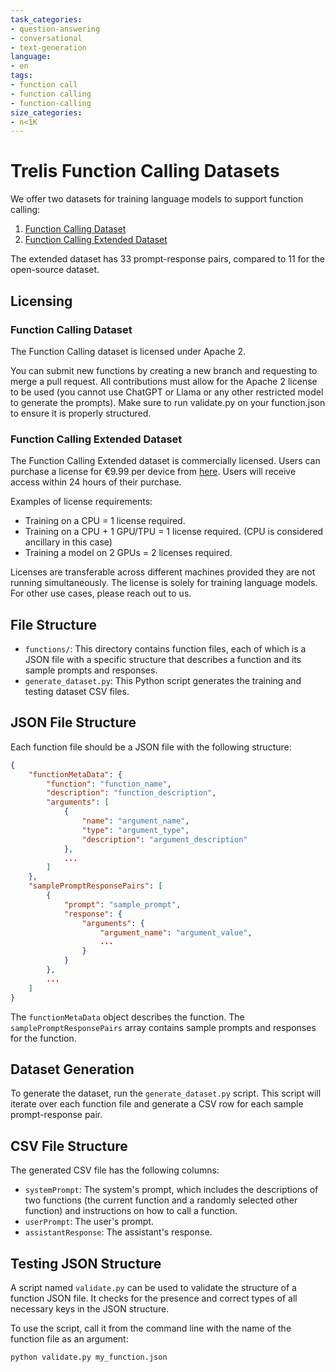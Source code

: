 ```yaml
---
task_categories:
- question-answering
- conversational
- text-generation
language:
- en
tags:
- function call
- function calling
- function-calling
size_categories:
- n<1K
---
```

# Trelis Function Calling Datasets

We offer two datasets for training language models to support function calling:

1. [Function Calling Dataset](https://huggingface.co/datasets/Trelis/function_calling)
2. [Function Calling Extended Dataset](https://huggingface.co/datasets/Trelis/function_calling_extended)

The extended dataset has 33 prompt-response pairs, compared to 11 for the open-source dataset.

## Licensing

### Function Calling Dataset

The Function Calling dataset is licensed under Apache 2.

You can submit new functions by creating a new branch and requesting to merge a pull request. All contributions must allow for the Apache 2 license to be used (you cannot use ChatGPT or Llama or any other restricted model to generate the prompts). Make sure to run validate.py on your function.json to ensure it is properly structured.

### Function Calling Extended Dataset

The Function Calling Extended dataset is commercially licensed. Users can purchase a license for €9.99 per device from [here](https://buy.stripe.com/00g4h2cWh5TJ9IQ28c). Users will receive access within 24 hours of their purchase. 

Examples of license requirements:
- Training on a CPU = 1 license required.
- Training on a CPU + 1 GPU/TPU = 1 license required. (CPU is considered ancillary in this case)
- Training a model on 2 GPUs = 2 licenses required.

Licenses are transferable across different machines provided they are not running simultaneously. The license is solely for training language models. For other use cases, please reach out to us.

## File Structure

- `functions/`: This directory contains function files, each of which is a JSON file with a specific structure that describes a function and its sample prompts and responses.
- `generate_dataset.py`: This Python script generates the training and testing dataset CSV files.

## JSON File Structure

Each function file should be a JSON file with the following structure:

```json
{
    "functionMetaData": {
        "function": "function_name",
        "description": "function_description",
        "arguments": [
            {
                "name": "argument_name",
                "type": "argument_type",
                "description": "argument_description"
            },
            ...
        ]
    },
    "samplePromptResponsePairs": [
        {
            "prompt": "sample_prompt",
            "response": {
                "arguments": {
                    "argument_name": "argument_value",
                    ...
                }
            }
        },
        ...
    ]
}
```

The `functionMetaData` object describes the function. The `samplePromptResponsePairs` array contains sample prompts and responses for the function.

## Dataset Generation

To generate the dataset, run the `generate_dataset.py` script. This script will iterate over each function file and generate a CSV row for each sample prompt-response pair.

## CSV File Structure

The generated CSV file has the following columns:

- `systemPrompt`: The system's prompt, which includes the descriptions of two functions (the current function and a randomly selected other function) and instructions on how to call a function.
- `userPrompt`: The user's prompt.
- `assistantResponse`: The assistant's response.

## Testing JSON Structure

A script named `validate.py` can be used to validate the structure of a function JSON file. It checks for the presence and correct types of all necessary keys in the JSON structure.

To use the script, call it from the command line with the name of the function file as an argument:

```
python validate.py my_function.json

```

